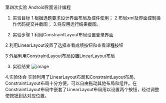 第四次实验
Android界面设计编程

1. 实验目标
1.根据选题要求设计界面布局及控件使用； 2.布局xml及界面控制操作代码提交并截图； 3.将应用运行结果截图。

2. 实验步骤
1 利用ConstraintLayout布局设置登录界面

2 利用LinearLayout设置了选择查看成绩按钮和查看课程按钮

3 外层利用ConstraintLayout布局设置LinearLayout布局


3. 实验结果
![image](https://github.com/deasyful/android-labs-2018/blob/master/soft1614080902206/%E7%AC%AC%E5%9B%9B%E6%AC%A1%E5%AE%9E%E9%AA%8C%E6%88%AA%E5%9B%BE.jpg)

4.实验体会
实验利用了LinearLayout布局和ConstraintLayout布局，ConstraintLayout布局十分方便，可以自由拖动其他布局和组件。在ConstraintLayout布局中嵌套了LinearLayout布局用以设置两个按钮，经过调整使按钮到达对应位置。
